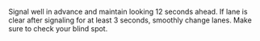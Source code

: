Signal well in advance and maintain looking 12 seconds ahead. If lane is clear after signaling for at least 3 seconds, smoothly change lanes. Make sure to check your blind spot.